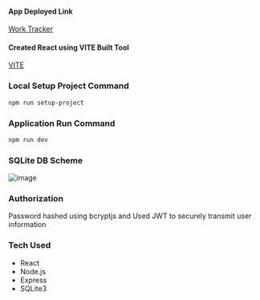 #### App Deployed Link
[Work Tracker](https://work-tracker-6znf.onrender.com/)

#### Created React using VITE Built Tool

[VITE](https://vitejs.dev/guide/)

### Local Setup Project Command

```sh
npm run setup-project
```
### Application Run Command 
   
```sh
npm run dev
```

### SQLite DB Scheme 

![image](https://github.com/user-attachments/assets/36962278-93eb-40f9-a1a1-cee766e36ec8)

### Authorization 

Password hashed using bcryptjs and Used JWT to securely transmit user information

### Tech Used

* React
* Node.js
* Express
* SQLite3







